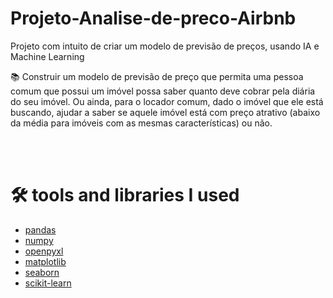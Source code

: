 # Projeto-Analise-de-preco-Airbnb
Projeto com intuito de criar um modelo de previsão de preços, usando IA e Machine Learning


📚 Construir um modelo de previsão de preço que permita uma pessoa comum que possui um imóvel possa saber quanto deve cobrar pela diária do seu imóvel.
Ou ainda, para o locador comum, dado o imóvel que ele está buscando, ajudar a saber se aquele imóvel está com preço atrativo
(abaixo da média para imóveis com as mesmas características) ou não.



<br><br>

# 🛠 tools and libraries I used

* [pandas](https://pandas.pydata.org)
* [numpy](https://numpy.org)
* [openpyxl](https://openpyxl.readthedocs.io/en/stable/)
* [matplotlib](https://matplotlib.org)
* [seaborn](https://seaborn.pydata.org)
* [scikit-learn](https://scikit-learn.org/stable/)              
  
 <br><br>




